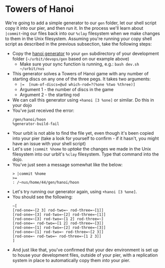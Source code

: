 # Towers of Hanoi
We're going to add a simple generator to our `gen` folder, let our shell script copy it into our pier, and then run it.  In the process we'll learn about `|commit`-ing our files back into our `%clay` filesystem when we make changes to them in the Unix filesystem.  Assuming you're running your copy shell script as described in the previous subsection, take the following steps:
   * Copy the [hanoi generator](supplemental/hanoi.hoon) to your `gen` subdirectory of your development folder (`~/urbit/devops/gen` based on our example above)
     * Make sure your sync function is running, e.g.: `bash dev.sh ~/urbit/nus`
   * This generator solves a Towers of Hanoi game with any number of starting discs on any one of the three pegs.  It takes two arguments:
      * `|=  [num-of-discs=@ud which-rod=?(%one %two %three)]`
      * Argument 1 - the number of discs in the game
      * Argument 2 - the starting rod
   * We can call this generator using `+hanoi [3 %one]` or similar.  Do this in your dojo
   * You've just received the error:
      ```
      /gen/hanoi/hoon
      %generator-build-fail
      ```
   * Your urbit is not able to find the file yet, even though it's been copied into your pier (take a look for yourself to confirm - if it hasn't, you might have an issue with your shell script)
   * Let's use `|commit %home` to _uptake_ the changes we made in the Unix filesystem into our urbit's `%clay` filesystem.  Type that command into the dojo.
   * You've just seen a message somewhat like the below:
      ```
      > |commit %home
      >=
      : /~nus/home/44/gen/hanoi/hoon
      ```
   * Let's try running our generator again, using `+hanoi [3 %one]`.
   * You should see the following:
      ```
     ~[
     [rod-one=~[2 3] rod-two=~ rod-three=~[1]]
     [rod-one=~[3] rod-two=~[2] rod-three=~[1]]
     [rod-one=~[3] rod-two=~[1 2] rod-three=~]
     [rod-one=~ rod-two=~[1 2] rod-three=~[3]]
     [rod-one=~[1] rod-two=~[2] rod-three=~[3]]
     [rod-one=~[1] rod-two=~ rod-three=~[2 3]]
     [rod-one=~ rod-two=~ rod-three=~[1 2 3]]
     ]
     ```
   * And just like that, you've confirmed that your dev environment is set up to house your development files, outside of your pier, with a replication system in place to automatically copy them _into_ your pier.